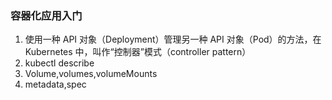 ### 容器化应用入门

1. 使用一种 API 对象（Deployment）管理另一种 API 对象（Pod）的方法，在 Kubernetes 中，叫作“控制器”模式（controller pattern）
2. kubectl describe
3. Volume,volumes,volumeMounts
4. metadata,spec